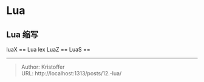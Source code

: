 # Lua




## Lua 缩写

luaX == Lua lex
LuaZ ==
LuaS == 

---

> Author: Kristoffer  
> URL: http://localhost:1313/posts/12.-lua/  


